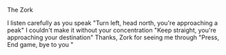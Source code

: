 The Zork

I listen carefully as you speak
"Turn left, head north, you're approaching a peak"
I couldn't make it without your concentration
"Keep straight, you're approaching your destination"
Thanks, Zork for seeing me through
"Press, End game, bye to you "
